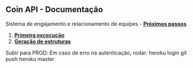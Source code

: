 ## **Coin API - Documentação**

Sistema de engajamento e relacionamento de equipes - [**Próximos passos**](docs/next-steps.md)

1. [**Primeira excecução**](docs/first-run.md)
2. [**Geração de estruturas**](docs/structure-generation.md)

Subir para PROD:
Em caso de erro na autenticação, rodar: heroku login
git push heroku master